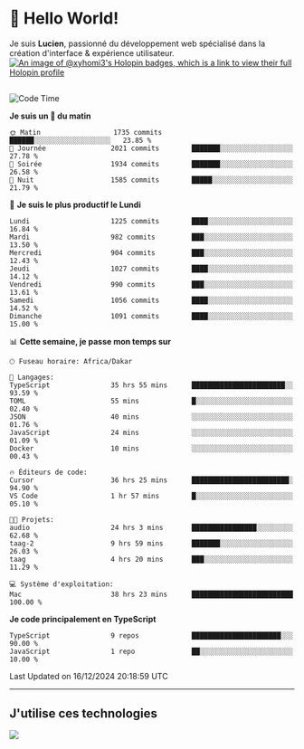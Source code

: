 # 👋 Hello World!

Je suis **Lucien**, passionné du développement web spécialisé dans la création d'interface & expérience utilisateur.
[![An image of @xyhomi3's Holopin badges, which is a link to view their full Holopin profile](https://holopin.me/xyhomi3)](https://holopin.io/@xyhomi3)

##

<!--START_SECTION:waka-->
![Code Time](http://img.shields.io/badge/Code%20Time-2%2C803%20hrs%2039%20mins-blue)

**Je suis un 🐤 du matin** 

```text
🌞 Matin                  1735 commits        ██████░░░░░░░░░░░░░░░░░░░   23.85 % 
🌆 Journée                2021 commits        ███████░░░░░░░░░░░░░░░░░░   27.78 % 
🌃 Soirée                 1934 commits        ███████░░░░░░░░░░░░░░░░░░   26.58 % 
🌙 Nuit                   1585 commits        █████░░░░░░░░░░░░░░░░░░░░   21.79 % 
```
📅 **Je suis le plus productif le Lundi** 

```text
Lundi                    1225 commits        ████░░░░░░░░░░░░░░░░░░░░░   16.84 % 
Mardi                    982 commits         ███░░░░░░░░░░░░░░░░░░░░░░   13.50 % 
Mercredi                 904 commits         ███░░░░░░░░░░░░░░░░░░░░░░   12.43 % 
Jeudi                    1027 commits        ████░░░░░░░░░░░░░░░░░░░░░   14.12 % 
Vendredi                 990 commits         ███░░░░░░░░░░░░░░░░░░░░░░   13.61 % 
Samedi                   1056 commits        ████░░░░░░░░░░░░░░░░░░░░░   14.52 % 
Dimanche                 1091 commits        ████░░░░░░░░░░░░░░░░░░░░░   15.00 % 
```


📊 **Cette semaine, je passe mon temps sur** 

```text
🕑︎ Fuseau horaire: Africa/Dakar

💬 Langages: 
TypeScript               35 hrs 55 mins      ███████████████████████░░   93.59 % 
TOML                     55 mins             █░░░░░░░░░░░░░░░░░░░░░░░░   02.40 % 
JSON                     40 mins             ░░░░░░░░░░░░░░░░░░░░░░░░░   01.76 % 
JavaScript               24 mins             ░░░░░░░░░░░░░░░░░░░░░░░░░   01.09 % 
Docker                   10 mins             ░░░░░░░░░░░░░░░░░░░░░░░░░   00.43 % 

🔥 Éditeurs de code: 
Cursor                   36 hrs 25 mins      ████████████████████████░   94.90 % 
VS Code                  1 hr 57 mins        █░░░░░░░░░░░░░░░░░░░░░░░░   05.10 % 

🐱‍💻 Projets: 
audio                    24 hrs 3 mins       ████████████████░░░░░░░░░   62.68 % 
taag-2                   9 hrs 59 mins       ███████░░░░░░░░░░░░░░░░░░   26.03 % 
taag                     4 hrs 20 mins       ███░░░░░░░░░░░░░░░░░░░░░░   11.29 % 

💻 Système d'exploitation: 
Mac                      38 hrs 23 mins      █████████████████████████   100.00 % 
```

**Je code principalement en TypeScript** 

```text
TypeScript               9 repos             ██████████████████████░░░   90.00 % 
JavaScript               1 repo              ██░░░░░░░░░░░░░░░░░░░░░░░   10.00 % 
```




 Last Updated on 16/12/2024 20:18:59 UTC
<!--END_SECTION:waka-->
---

## J'utilise ces technologies

<p align="left">
  <a href="https://skillicons.dev">
    <img src="https://skillicons.dev/icons?i=ts,js,md,scss,tailwind,react,docker,express,astro,vite,nextjs,vercel,figma,ableton" />
  </a>
</p>

